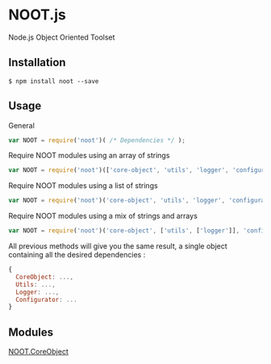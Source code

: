 # NOOT.js
Node.js Object Oriented Toolset




## Installation
```shell
$ npm install noot --save
```


## Usage
General
```javascript
var NOOT = require('noot')( /* Dependencies */ );
```
Require NOOT modules using an array of strings
```javascript
var NOOT = require('noot')(['core-object', 'utils', 'logger', 'configurator']);
```
Require NOOT modules using a list of strings
```javascript
var NOOT = require('noot')('core-object', 'utils', 'logger', 'configurator');
```
Require NOOT modules using a mix of strings and arrays
```javascript
var NOOT = require('noot')('core-object', ['utils', ['logger']], 'configurator');
```
All previous methods will give you the same result, a single object containing all the desired dependencies :
```javascript
{
  CoreObject: ...,
  Utils: ...,
  Logger: ...,
  Configurator: ...
}
```



## Modules

[NOOT.CoreObject](lib/core-object/README.md)
